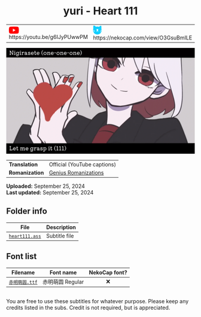 
<h1 align='center'>yuri - Heart 111</h1>

<table align='center'>
    <tr>
        <td> <img src='../.img/youtube.svg' alt='YouTube' width=27 align='center'> &nbsp https://youtu.be/g6IJyPUwwPM </td>
        <td> <img src='../.img/nekocap.svg' alt='NekoCap' width=23 align='center'> &nbsp https://nekocap.com/view/O3GsuBmILE </td>
    </tr>
</table>

[![](./preview.webp)](https://www.youtube.com/watch?v=g6IJyPUwwPM&nekocap=O3GsuBmILE)

<table align='center'>
    <tr>
        <!-- Translation -->
        <td><b>Translation</b></td>
        <!--  Official (YouTube captions) -->
        <td>Official (YouTube captions)</td>
    </tr>
    <tr>
        <!-- Romanization -->
        <td><b>Romanization</b></td>
        <!--  [Genius Romanizations](https://genius.com/Genius-romanizations-yuri-111-heart-111-romanized-lyrics) -->
        <td><a href="https://genius.com/Genius-romanizations-yuri-111-heart-111-romanized-lyrics">Genius Romanizations</a></td>
    </tr>
</table>

**Uploaded:** September 25, 2024  
**Last updated:** September 25, 2024

<!-- Description goes here -->

## Folder info

| File | Description |
| ---- | ----------- |
[`heart111.ass`](heart111.ass) | Subtitle file |

## Font list

| Filename | Font name | NekoCap font? |
| ---- | ---- | :--: |
 [`赤明萌圆.ttf`](./fonts/%E8%B5%A4%E6%98%8E%E8%90%8C%E5%9C%86.ttf) | 赤明萌圆 Regular | ❌ |

<!-- Permissions -->
## 
You are free to use these subtitles for whatever purpose. Please keep any credits listed in the subs. Credit is not required, but is appreciated.

